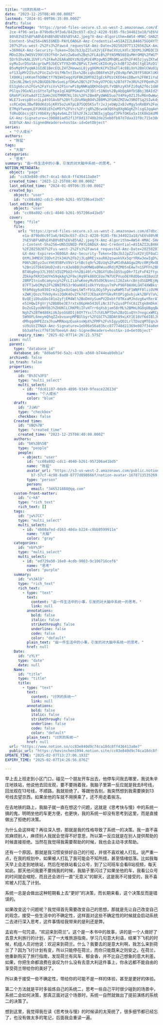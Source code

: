 ```yaml
---
title: "讨厌的系统一"
date: "2023-12-25T08:40:00.000Z"
lastmod: "2024-01-09T06:35:00.000Z"
draft: false
featuredImage: "https://prod-files-secure.s3.us-west-2.amazonaws.com/d7dbc101-8\
  2ce-4f96-ae1a-879bd6c9f3a6/842bc657-d3c2-4220-9185-f8c344023a18/%E6%80%9D%E8%\
  80%83%E5%BF%AB%E4%B8%8E%E6%85%A2.jpeg?X-Amz-Algorithm=AWS4-HMAC-SHA256&X-Amz-\
  Content-Sha256=UNSIGNED-PAYLOAD&X-Amz-Credential=ASIAZI2LB46675GQ4YTS%2F20250\
  207%2Fus-west-2%2Fs3%2Faws4_request&X-Amz-Date=20250207T132656Z&X-Amz-Expires\
  =3600&X-Amz-Security-Token=IQoJb3JpZ2luX2VjEF0aCXVzLXdlc3QtMiJGMEQCIBIqQ%2Brx\
  MDoIZ6vJWO5V299lS9JfhOrJwVzZw0ad%2Bq%2FLAiB%2FtN5MN56EQuMHrOMQ%2FWGT%2FfUhvZZ\
  5DrhIhvKAL1UVFir%2FAwh2EAAaDDYzNzQyMzE4MzgwNSIMhQRLwcD%2F465zjyyZKtwDkDTC2T5s\
  oyMuIurDSoSAcgrUwP5JbECVTY92nN%2BPvLTJeHCsKIOcKy2ckdBf3ZvDGltgE1RzD1lcLaJr8%2\
  B5uMg9tPyqWA1GIdE1BecEQLZ4fZHewwsL8jyg06McKCPVZ6uTl4c8BiXn%2BmlCWu01pDlN%2FI0\
  of13JpMY2I5u%2FUcZa3rUifMkTntIbx%2BciqbcDB6Fm%2FyZ0sNpfW%2BfFS8GKlUKFx7r537IM\
  lXO0KijsKKomfhD0WCtY7N1W4IeqqYUFBK2bMT02IgEckPUzCKEO4eiDBwn%2FRKIiYuDpOJ8PTd7\
  3ZeiNL2NeSjU%2BUGDb7BxSueLpfDKw%2BC%2F7nkyU7PC6L%2B7df7m3RU%2FPQeH%2FJXTRCd23\
  ES1gk6cu%2FGv%2FaYsiVv%2FSsrwPi8pNWKqQQKhGbqVLfVQBhzyKhFZi0qA2f6c1dAP98wV6mDi\
  PGlqvJ9GxNlzcGYtoTpFhpa1qCAQPPGmah%2F3DlrS1NUo%2ByAbQgAHfbSBbj3BAId2%2F4r1AQz\
  GRmhPlkVtwAdfIIZoHnJXGTMRM7KLl0i%2F%2Bm4PyUWHE5uo7V4PmyOZ1J5vM6n0wWwysqIH%2BM\
  WLE71vespBtsn1Lp4tO1AvbF%2BtfLQVvRNqBO4%2B0M%2FGHUZMZUwJ9ROTSq2SIwk4yYvQY6pgF\
  ssRCeQmL3BwfB0dKdzGjKRY5o2vH7pLB7SQO5KSvTrJxJjebWp2xBJvMgy5nRmBX%2Fog7nPQ5zf5\
  E7MqVfweqmLEFUK68iEhIeM5Y%2FVrc%2FrjqR%2BcwsW3Q6hq8XgNGgKZhlsgGJqqAeVfcU0rFHN\
  fdRoQGbcsjQ7iY0b6XyjNg4v6mLZtlE%2FJkJzCNE5xjgOppf3PkfOKGx5x1tK8kbkUMh2JVbidrv\
  &X-Amz-Signature=c398881ad52f13f8d13740b2de25eb0fb87d7daa33f0c715e38ddfb58c54\
  818f&X-Amz-SignedHeaders=host&x-id=GetObject"
series:
  - "个人成长"
authors:
  - "陈猛"
tags:
  - "大脑"
categories:
  - "思考"
summary: "由一件生活中的小事，引发的对大脑中系统一的思考。"
NOTION_METADATA:
  object: "page"
  id: "cc83e840-d9c7-4ca1-8dc8-ff436413a8e7"
  created_time: "2023-12-25T08:40:00.000Z"
  last_edited_time: "2024-01-09T06:35:00.000Z"
  created_by:
    object: "user"
    id: "cc08a802-cdc1-4040-b261-957206a41bd5"
  last_edited_by:
    object: "user"
    id: "cc08a802-cdc1-4040-b261-957206a41bd5"
  cover:
    type: "file"
    file:
      url: "https://prod-files-secure.s3.us-west-2.amazonaws.com/d7dbc101-82ce-4f96-a\
        e1a-879bd6c9f3a6/842bc657-d3c2-4220-9185-f8c344023a18/%E6%80%9D%E8%80%8\
        3%E5%BF%AB%E4%B8%8E%E6%85%A2.jpeg?X-Amz-Algorithm=AWS4-HMAC-SHA256&X-Am\
        z-Content-Sha256=UNSIGNED-PAYLOAD&X-Amz-Credential=ASIAZI2LB466VNP57JSM\
        %2F20250207%2Fus-west-2%2Fs3%2Faws4_request&X-Amz-Date=20250207T132621Z\
        &X-Amz-Expires=3600&X-Amz-Security-Token=IQoJb3JpZ2luX2VjEF0aCXVzLXdlc3\
        QtMiJHMEUCIQDvt2tk34U%2Fb2j3Lq0REjxauR02qswakVXx5qrYRKw3ewIgD%2BosXKUZW\
        P06%2BSyzIucYHt95BPvV9Vr1rhBctq9r%2BzUq%2FwMIdhAAGgw2Mzc0MjMxODM4MDUiDC\
        %2BniGTDk6SHoD2n8ircA3ebBBjhoKMWQa0RWuudRdjMZM05nEAw7n1SPFh%2Bhcvk3IA%2\
        BT46g0np37L395lVIUZPbU2rh%2Bi49lr%2BGXfUDo1QS5upDhr7IzFvF42ftyur3mhloqj\
        ZDkkpfKR3ImUYm59qkAg%2F9xjRq9Fk86OCEUe7N7UCPVuoOEYRdDbev8IBoU1Nsf5HdpE%\
        2BRPItniu0camyncp%2FcLIiaYwKeeyMu95d9CNsnnil26ZakrcBnjdSGDMEjHpu8ZUwDUs\
        87FT1wbCMq%2F%2BNIP6S3r9OaH681s8kYYVdoyv7mPvP96F0AXHLGHT4XWBksfeUIaoicF\
        9tbMdqy6a030IrmJgZpx8zGqeLSWTrFbSL0Gy5PyvzwRWMSTuF1WNFF8liiOVMG1oJPxlYF\
        xZWKjQozcTVkOy4xs2QdK4OvZfk7d7JJEbaXdYYGkvRtOPigGvbjuk%2BFV7a%2FzyLL5%2\
        BvQEjiDbuGOo101o2yfjEM4Wl%2BoDmVySumPV2Dxbtf0TKxaMJhdzg6wYRerAT9VtnVwn3\
        e51HQwIFgVrj%2BbBbe3E7rxtx86pHm543UliNc3J7v2usdPfnC8zZtgk8mDkm1ODYc3pGp\
        DoZoGIyoUNYObJhZHUNlLCRKPRiIFvHTrr6qXsbjam58rML%2BMmL0GOqUBgqBeB3DLMDWF\
        NghZ%2BTW488kLU6JpsGG8D1j6OY7YsclTchXLNPTDo%2BzQiuQYn7nvgcxWRCp7EthnLzv\
        5W90FL6meymQhqZZxbvoanpMPBUlbyr%2FGSCT%2BDAt09xLKY1E16Vf6dIBlJQY4Et1T91\
        dMhqqdHPEZzaJhuwMRNaqzEuaksxWpX%2FMF%2FvhIgyyQO2LrlTDazqMTEqnJnLCbFL%2B\
        sU9iUzZTN&X-Amz-Signature=1eb06e56a83bcc077748d21369e087f34a8e65414fdbf\
        bb3a8feccf76f36fbee&X-Amz-SignedHeaders=host&x-id=GetObject"
      expiry_time: "2025-02-07T14:26:21.575Z"
  icon: null
  parent:
    type: "database_id"
    database_id: "8d6a6f9d-5a2c-433b-a560-b744eab9db1a"
  archived: false
  in_trash: false
  properties:
    series:
      id: "B%3C%3FS"
      type: "multi_select"
      multi_select:
        - id: "fdc61107-0de9-4896-9349-9feace22613d"
          name: "个人成长"
          color: "blue"
    draft:
      id: "JiWU"
      type: "checkbox"
      checkbox: false
    Created time:
      id: "UBQ%7B"
      type: "created_time"
      created_time: "2023-12-25T08:40:00.000Z"
    authors:
      id: "bK%3B%5B"
      type: "people"
      people:
        - object: "user"
          id: "cc08a802-cdc1-4040-b261-957206a41bd5"
          name: "陈猛"
          avatar_url: "https://s3-us-west-2.amazonaws.com/public.notion-static.com/775523\
            b7-57cf-4c98-8ad8-8777d898666f/notion-avatar-1678713535269.png"
          type: "person"
          person:
            email: "346521888@qq.com"
    custom-front-matter:
      id: "c~kA"
      type: "rich_text"
      rich_text: []
    tags:
      id: "jw%7CC"
      type: "multi_select"
      multi_select:
        - id: "4b08a7ed-d163-40da-b224-c8bb8599911e"
          name: "大脑"
          color: "gray"
    categories:
      id: "nbY%3F"
      type: "multi_select"
      multi_select:
        - id: "ed729a50-16e0-4cdb-9083-9c106716cef6"
          name: "思考"
          color: "purple"
    summary:
      id: "x%3AlD"
      type: "rich_text"
      rich_text:
        - type: "text"
          text:
            content: "由一件生活中的小事，引发的对大脑中系统一的思考。"
            link: null
          annotations:
            bold: false
            italic: false
            strikethrough: false
            underline: false
            code: false
            color: "default"
          plain_text: "由一件生活中的小事，引发的对大脑中系统一的思考。"
          href: null
    Date:
      id: "zYLY"
      type: "date"
      date: null
    Name:
      id: "title"
      type: "title"
      title:
        - type: "text"
          text:
            content: "讨厌的系统一"
            link: null
          annotations:
            bold: false
            italic: false
            strikethrough: false
            underline: false
            code: false
            color: "default"
          plain_text: "讨厌的系统一"
          href: null
  url: "https://www.notion.so/cc83e840d9c74ca18dc8ff436413a8e7"
  public_url: "https://kevinchen1994.notion.site/cc83e840d9c74ca18dc8ff436413a8e7"
UPDATE_TIME: "2025-02-07T13:27:06.193Z"
EXPIRY_TIME: "2025-02-07T14:26:56.876Z"

---
```

<link rel="stylesheet" href="https://cdn.jsdelivr.net/npm/katex@0.16.2/dist/katex.min.css" integrity="sha384-bYdxxUwYipFNohQlHt0bjN/LCpueqWz13HufFEV1SUatKs1cm4L6fFgCi1jT643X" crossorigin="anonymous">


早上去上班走到小区门口，碰见一个朋友开车出去，他停车问我去哪里，我说朱辛庄地铁站，他说他去回龙观，要不要捎着我，我脑子里第一反应就是我去8号线，回龙观在13号线，不顺路，我就拒绝了。等跟他告别，我突然想到我需要换到13号线去望京西，如果坐他的车就不用换乘了，还不用走着挨冻。


在去地铁的路上，我脑子就一直在想这个问题，这就是《思考快与慢》中的系统一搞的鬼，明明坐他的车更方便，也更快，我的系统一却没有思考到这里，而是直接做出了拒绝的决策。


为什么会这样呢？再往深入想，那就是我的性格导致了系统一的决策。我一直不喜欢麻烦别人，麻烦别人我就会觉得不好意思，所以第一反应就是在别人提供帮助的时候直接拒绝。当然在我觉得我需要帮助的时候，我也会主动寻求帮助。


还有一个原因，那就是我习惯安排好自己的行程，并很不喜欢被人打乱。说严重一点，在我的规划中，如果被人打乱了我可能会不知所措，甚至情绪低落。比如我每天早上会走到地铁站，然后在地铁站看公众号，到了公司班车会看B站视频，每天如此。那天他问我要不要捎我的时候，我脑子里闪过了如果坐他的车，我看公众号的时间就会缩短，而且还会进行一直“无意义”的聊天，这是我不可接受的，我不喜欢被人打乱了计划。


系统一总是会做出这种短期看上去“更好”的决策，而长期来看，这个决策反而是错误的。


如果改变这个问题呢？我觉得首先需要改变自己的思想，那就是先让自己改变自己的观念，接受一些生活中的不确定性，这样面对这些不确定性的时候就会启动系统二去进行深入思考，这件事情给我带来的是利还是弊。


孟岩有一句咒语，“欢迎来到荷兰”。这个是一本书中的故事，讲的是一个人做好了去意大利旅行的计划，买了一大堆旅游指南，学习几句意大利语，结果下飞机的时候，机组人员对他说：欢迎来到荷兰。什么？我要去的是意大利啊，我怎么来到荷兰了？因为飞行计划有变，所以只能停在荷兰，而你只能既来之则安之。在荷兰，他重新购买了旅行指南，发现荷兰有风车、郁金香，并不比自己想象的意大利差。如果，你把生命都浪费在哀叹为什么没有去意大利这件事上，你永远都不能自由的享受荷兰带给你的美好了。


所以勇于接受一些不确定性，带给你的可能不是一样的体验，甚至是更好的体验。


第二个方法就是平时多锻炼自己的系统二，思考一些自己平时很少碰到的场景中，系统二会如何决策，那真正面对这个场景时，系统一自然就做出了提前演练的系统二的决策了。


想到这里，我觉得我在读《思考快与慢》的时候读的太笼统了，很多细节都已经忘了，也没有做太多的笔记，后面我会重读一遍。

